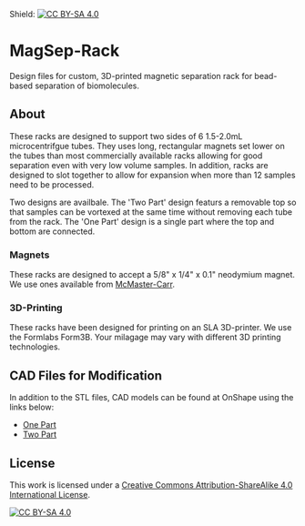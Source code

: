 Shield: [![CC BY-SA 4.0][cc-by-sa-shield]][cc-by-sa]
# MagSep-Rack
Design files for custom, 3D-printed magnetic separation rack for bead-based separation of biomolecules. 

## About
These racks are designed to support two sides of 6 1.5-2.0mL microcentrifgue tubes. They uses long, rectangular magnets set lower on the tubes than most commercially available racks allowing for good separation even with very low volume samples. In addition, racks are designed to slot together to allow for expansion when more than 12 samples need to be processed.

Two designs are availbale. The 'Two Part' design featurs a removable top so that samples can be vortexed at the same time without removing each tube from the rack. The 'One Part' design is a single part where the top and bottom are connected.

### Magnets
These racks are designed to accept a 5/8" x 1/4" x 0.1" neodymium magnet. We use ones available from [McMaster-Carr](https://www.mcmaster.com/5848K78/).

### 3D-Printing
These racks have been designed for printing on an SLA 3D-printer. We use the Formlabs Form3B. Your milagage may vary with different 3D printing technologies.

## CAD Files for Modification
In addition to the STL files, CAD models can be found at OnShape using the links below:

- [One Part](https://cad.onshape.com/documents/ac3f1812ea71904c4083b250/w/dbaaac48466942043f92d1b7/e/5bb39ef93866d42250d2d921)
- [Two Part](https://cad.onshape.com/documents/ac3f1812ea71904c4083b250/w/1948a836c2f0dd5088106535/e/5bb39ef93866d42250d2d921)

## License
This work is licensed under a
[Creative Commons Attribution-ShareAlike 4.0 International License][cc-by-sa].

[![CC BY-SA 4.0][cc-by-sa-image]][cc-by-sa]

[cc-by-sa]: http://creativecommons.org/licenses/by-sa/4.0/
[cc-by-sa-image]: https://licensebuttons.net/l/by-sa/4.0/88x31.png
[cc-by-sa-shield]: https://img.shields.io/badge/License-CC%20BY--SA%204.0-lightgrey.svg
